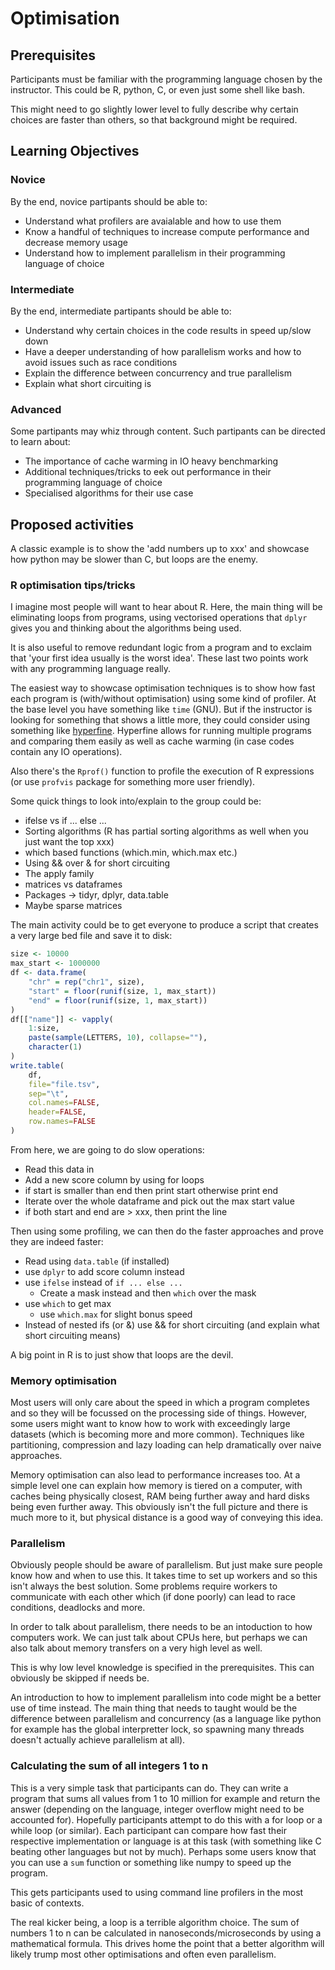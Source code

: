 # Optimisation

## Prerequisites

Participants must be familiar with the programming language chosen by the
instructor. This could be R, python, C, or even just some shell like bash.

This might need to go slightly lower level to fully describe why certain
choices are faster than others, so that background might be required.

## Learning Objectives

### Novice

By the end, novice partipants should be able to:

- Understand what profilers are avaialable and how to use them
- Know a handful of techniques to increase compute performance and decrease
memory usage
- Understand how to implement parallelism in their programming language of
choice

### Intermediate

By the end, intermediate partipants should be able to:

- Understand why certain choices in the code results in speed up/slow down
- Have a deeper understanding of how parallelism works and how to avoid issues
such as race conditions
- Explain the difference between concurrency and true parallelism
- Explain what short circuiting is

### Advanced

Some partipants may whiz through content. Such partipants can be directed to
learn about:

- The importance of cache warming in IO heavy benchmarking
- Additional techniques/tricks to eek out performance in their programming
language of choice
- Specialised algorithms for their use case

## Proposed activities

A classic example is to show the 'add numbers up to xxx' and showcase how
python may be slower than C, but loops are the enemy.

### R optimisation tips/tricks

I imagine most people will want to hear about R. Here, the main thing will
be eliminating loops from programs, using vectorised operations that `dplyr`
gives you and thinking about the algorithms being used. 

It is also useful to remove redundant logic from a program and to exclaim that
'your first idea usually is the worst idea'. These last two points work with
any programming language really.

The easiest way to showcase optimisation techniques is to show how fast each
program is (with/without optimisation) using some kind of profiler. At the base
level you have something like `time` (GNU). But if the instructor is looking
for something that shows a little more, they could consider using something
like [hyperfine](https://github.com/sharkdp/hyperfine). Hyperfine allows for
running multiple programs and comparing them easily as well as cache warming
(in case codes contain any IO operations).

Also there's the `Rprof()` function to profile the execution of R expressions
(or use `profvis` package for something more user friendly).

Some quick things to look into/explain to the group could be:
- ifelse vs if ... else ...
- Sorting algorithms (R has partial sorting algorithms as well when you just
want the top xxx)
- which based functions (which.min, which.max etc.)
- Using && over & for short circuiting
- The apply family
- matrices vs dataframes
- Packages -> tidyr, dplyr, data.table
- Maybe sparse matrices


The main activity could be to get everyone to produce a script that creates
a very large bed file and save it to disk:

```R
size <- 10000
max_start <- 1000000
df <- data.frame(
    "chr" = rep("chr1", size),
    "start" = floor(runif(size, 1, max_start))
    "end" = floor(runif(size, 1, max_start))
)
df[["name"]] <- vapply(
    1:size,
    paste(sample(LETTERS, 10), collapse=""),
    character(1)
)
write.table(
    df,
    file="file.tsv",
    sep="\t",
    col.names=FALSE,
    header=FALSE,
    row.names=FALSE
)
```

From here, we are going to do slow operations:

- Read this data in
- Add a new score column by using for loops
- if start is smaller than end then print start otherwise print end
- Iterate over the whole dataframe and pick out the max start value
- if both start and end are > xxx, then print the line

Then using some profiling, we can then do the faster approaches and prove they
are indeed faster:

- Read using `data.table` (if installed)
- use `dplyr` to add score column instead
- use `ifelse` instead of `if ... else ...`
    - Create a mask instead and then `which` over the mask
- use `which` to get max
    - use `which.max` for slight bonus speed
- Instead of nested ifs (or &) use && for short circuiting (and explain what
short circuiting means)

A big point in R is to just show that loops are the devil.

### Memory optimisation

Most users will only care about the speed in which a program completes and
so they will be focussed on the processing side of things. However, some users
might want to know how to work with exceedingly large datasets (which is
becoming more and more common). Techniques like partitioning, compression and
lazy loading can help dramatically over naive approaches.


Memory optimisation can also lead to performance increases too. At a simple
level one can explain how memory is tiered on a computer, with caches being
physically closest, RAM being further away and hard disks being even further
away. This obviously isn't the full picture and there is much more to it, but
physical distance is a good way of conveying this idea.

### Parallelism

Obviously people should be aware of parallelism. But just make sure people know
how and when to use this. It takes time to set up workers and so this isn't
always the best solution. Some problems require workers to communicate with
each other which (if done poorly) can lead to race conditions, deadlocks and
more.

In order to talk about parallelism, there needs to be an intoduction to how
computers work. We can just talk about CPUs here, but perhaps we can also talk
about memory transfers on a very high level as well.

This is why low level knowledge is specified in the prerequisites. This can
obviously be skipped if needs be.

An introduction to how to implement parallelism into code might be a better use
of time instead. The main thing that needs to taught would be the difference
between parallelism and concurrency (as a language like python for example has
the global interpretter lock, so spawning many threads doesn't actually achieve
parallelism at all).

### Calculating the sum of all integers 1 to n

This is a very simple task that participants can do. They can write a program
that sums all values from 1 to 10 million for example and return the answer
(depending on the language, integer overflow might need to be accounted for).
Hopefully participants attempt to do this with a for loop or a while loop (or
similar). Each participant can compare how fast their respective implementation
or language is at this task (with something like C beating other languages but
not by much). Perhaps some users know that you can use a `sum` function or
something like numpy to speed up the program.

This gets participants used to using command line profilers in the most basic
of contexts.

The real kicker being, a loop is a terrible algorithm choice. The sum of
numbers 1 to n can be calculated in nanoseconds/microseconds by using a
mathematical formula. This drives home the point that a better algorithm will
likely trump most other optimisations and often even parallelism.
